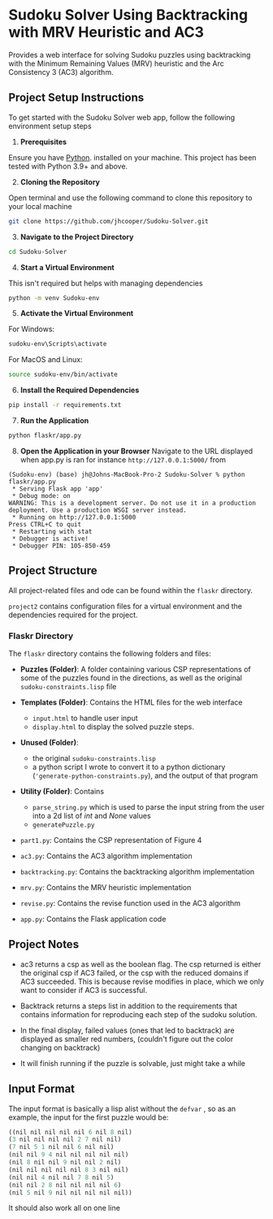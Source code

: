 # Sudoku Solver Using Backtracking with MRV Heuristic and AC3

Provides a web interface for solving Sudoku puzzles using backtracking with the Minimum Remaining Values (MRV) heuristic and the Arc Consistency 3 (AC3) algorithm.


## Project Setup Instructions

To get started with the Sudoku Solver web app, follow the following environment setup steps

1. **Prerequisites**
   
Ensure you have [Python](https://www.python.org/downloads/).
installed on your machine. This project has been tested with Python 3.9+ and above.

2. **Cloning the Repository**

Open terminal and use the following command to clone this repository to your local machine

```bash
git clone https://github.com/jhcooper/Sudoku-Solver.git
```

3. **Navigate to the Project Directory**
```bash
cd Sudoku-Solver
```

4. **Start a Virtual Environment**
   
This isn't required but helps with managing dependencies
```bash
python -m venv Sudoku-env
```

5. **Activate the Virtual Environment**

For Windows:
```bash
sudoku-env\Scripts\activate
```

For MacOS and Linux:
```bash
source sudoku-env/bin/activate
```

6. **Install the Required Dependencies**
   
```bash
pip install -r requirements.txt
```

7. **Run the Application**

```bash
python flaskr/app.py
```

8. **Open the Application in your Browser**
Navigate to the URL displayed when app.py is ran for instance `http://127.0.0.1:5000/` from 
```bask 
(Sudoku-env) (base) jh@Johns-MacBook-Pro-2 Sudoku-Solver % python flaskr/app.py
 * Serving Flask app 'app'
 * Debug mode: on
WARNING: This is a development server. Do not use it in a production deployment. Use a production WSGI server instead.
 * Running on http://127.0.0.1:5000
Press CTRL+C to quit
 * Restarting with stat
 * Debugger is active!
 * Debugger PIN: 105-850-459
```



## Project Structure

All project-related files and ode can be found within the `flaskr` directory. 

`project2` contains configuration files for a virtual environment and the dependencies required for the project.


### Flaskr Directory

The `flaskr` directory contains the following folders and files:

- **Puzzles (Folder)**: A folder containing various CSP representations of some of the puzzles found in the directions, as well as the original `sudoku-constraints.lisp` file

- **Templates (Folder)**: Contains the HTML files for the web interface
  - `input.html` to handle user input 
  - `display.html` to display the solved puzzle steps.

- **Unused (Folder)**:
  - the original `sudoku-constraints.lisp` 
  - a python script I wrote to convert it to a python dictionary (`'generate-python-constraints.py`), and the output of that program

- **Utility (Folder)**: Contains 
  - `parse_string.py` which is used to parse the input string from the user into a 2d list of *int* and *None* values
  - `generatePuzzle.py`

- `part1.py`: Contains the CSP representation of Figure 4
- `ac3.py`: Contains the AC3 algorithm implementation
- `backtracking.py`: Contains the backtracking algorithm implementation
- `mrv.py`: Contains the MRV heuristic implementation
- `revise.py`: Contains the revise function used in the AC3 algorithm
- `app.py`: Contains the Flask application code


## Project Notes

- ac3 returns a csp as well as the boolean flag. The csp returned is either the original csp if AC3 failed, or the csp with the reduced domains if AC3 succeeded. 
This is because revise modifies in place, which we only want to consider if AC3 is successful. 

- Backtrack returns a steps list in addition to the requirements that contains information for reproducing each step of the sudoku solution.

- In the final display, failed values (ones that led to backtrack) are displayed as smaller red numbers, (couldn't figure out the color changing on backtrack)

- It will finish running if the puzzle is solvable, just might take a while



## Input Format
The input format is basically a lisp alist without the `defvar` , so as an example, the input for the first puzzle would be:

```python
((nil nil nil nil nil 6 nil 8 nil)
(3 nil nil nil nil 2 7 nil nil)
(7 nil 5 1 nil nil 6 nil nil)
(nil nil 9 4 nil nil nil nil nil)
(nil 8 nil nil 9 nil nil 2 nil)
(nil nil nil nil nil 8 3 nil nil)
(nil nil 4 nil nil 7 8 nil 5)
(nil nil 2 8 nil nil nil nil 6)
(nil 5 nil 9 nil nil nil nil nil))
```
It should also work all on one line